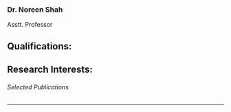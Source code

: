 ### Dr. Noreen Shah
Asstt. Professor 
## Qualifications:
## Research Interests:
###### Selected Publications
* * *
